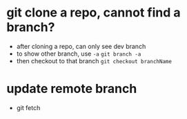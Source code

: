 # git clone a repo, cannot find a branch?
- after cloning a repo, can only see dev branch
- to show other branch, use `-a`
`git branch -a`
- then checkout to that branch
`git checkout branchName`

# update remote branch

- git fetch
